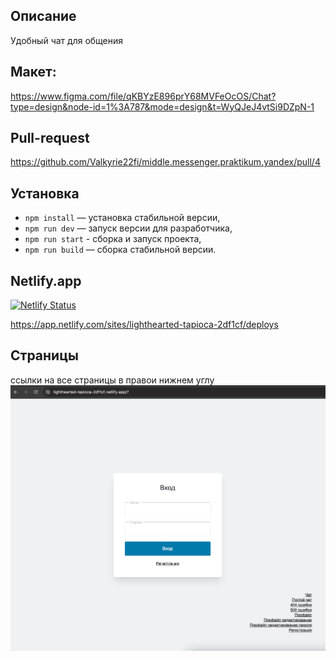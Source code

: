 ## Описание
Удобный чат для общения

## Макет:
https://www.figma.com/file/qKBYzE896prY68MVFeOcOS/Chat?type=design&node-id=1%3A787&mode=design&t=WyQJeJ4vtSi9DZpN-1

## Pull-request
https://github.com/Valkyrie22fi/middle.messenger.praktikum.yandex/pull/4

## Установка
- `npm install` — установка стабильной версии,
- `npm run dev` — запуск версии для разработчика,
- `npm run start` - сборка и запуск проекта,
- `npm run build` — сборка стабильной версии.

## Netlify.app
[![Netlify Status](https://api.netlify.com/api/v1/badges/c8404268-4e5d-41dc-98da-15c46505e022/deploy-status)](https://app.netlify.com/sites/lighthearted-tapioca-2df1cf/deploys)

https://app.netlify.com/sites/lighthearted-tapioca-2df1cf/deploys

## Страницы
ссылки на все страницы в правои нижнем углу
![Alt text](image.png)

